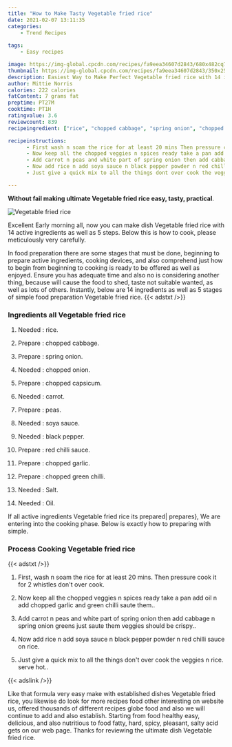 ```yaml
---
title: "How to Make Tasty Vegetable fried rice"
date: 2021-02-07 13:11:35
categories:
    - Trend Recipes
    
tags:
    - Easy recipes

image: https://img-global.cpcdn.com/recipes/fa9eea34607d2843/680x482cq70/vegetable-fried-rice-recipe-main-photo.jpg
thumbnail: https://img-global.cpcdn.com/recipes/fa9eea34607d2843/350x250cq70/vegetable-fried-rice-recipe-main-photo.jpg
description: Easiest Way to Make Perfect Vegetable fried rice with 14 ingredients and 5 stages of easy cooking.
author: Mittie Norris
calories: 222 calories
fatContent: 7 grams fat
preptime: PT27M
cooktime: PT1H
ratingvalue: 3.6
reviewcount: 839
recipeingredient: ["rice", "chopped cabbage", "spring onion", "chopped onion", "chopped capsicum", "carrot", "peas", "soya sauce", "black pepper", "red chilli sauce", "chopped garlic", "chopped green chilli", "Salt", "Oil"]

recipeinstructions: 
      - First wash n soam the rice for at least 20 mins Then pressure cook it for 2 whistles dont over cook 
      - Now keep all the chopped veggies n spices ready take a pan add oil n add chopped garlic and green chilli saute them 
      - Add carrot n peas and white part of spring onion then add cabbage n spring onion greens just saute them veggies should be crispy 
      - Now add rice n add soya sauce n black pepper powder n red chilli sauce on rice 
      - Just give a quick mix to all the things dont over cook the veggies n rice serve hot

---
```




**Without fail making ultimate Vegetable fried rice easy, tasty, practical**. 


![Vegetable fried rice](https://img-global.cpcdn.com/recipes/fa9eea34607d2843/680x482cq70/vegetable-fried-rice-recipe-main-photo.jpg "Vegetable fried rice")




Excellent Early morning all, now you can make dish Vegetable fried rice with 14 active ingredients as well as 5 steps. Below this is how to cook, please meticulously very carefully.

In food preparation there are some stages that must be done, beginning to prepare active ingredients, cooking devices, and also comprehend just how to begin from beginning to cooking is ready to be offered as well as enjoyed. Ensure you has adequate time and also no is considering another thing, because will cause the food to shed, taste not suitable wanted, as well as lots of others. Instantly, below are 14 ingredients as well as 5 stages of simple food preparation Vegetable fried rice.
{{< adstxt />}}

### Ingredients all Vegetable fried rice


1. Needed  : rice.

1. Prepare  : chopped cabbage.

1. Prepare  : spring onion.

1. Needed  : chopped onion.

1. Prepare  : chopped capsicum.

1. Needed  : carrot.

1. Prepare  : peas.

1. Needed  : soya sauce.

1. Needed  : black pepper.

1. Prepare  : red chilli sauce.

1. Prepare  : chopped garlic.

1. Prepare  : chopped green chilli.

1. Needed  : Salt.

1. Needed  : Oil.



If all active ingredients Vegetable fried rice its prepared| prepares}, We are entering into the cooking phase. Below is exactly how to preparing with simple.

### Process Cooking Vegetable fried rice

{{< adstxt />}}


1. First, wash n soam the rice for at least 20 mins. Then pressure cook it for 2 whistles don&#39;t over cook.



1. Now keep all the chopped veggies n spices ready take a pan add oil n add chopped garlic and green chilli saute them..



1. Add carrot n peas and white part of spring onion then add cabbage n spring onion greens just saute them veggies should be crispy..



1. Now add rice n add soya sauce n black pepper powder n red chilli sauce on rice.



1. Just give a quick mix to all the things don&#39;t over cook the veggies n rice. serve hot..





{{< adslink />}}

Like that formula very easy make with established dishes Vegetable fried rice, you likewise do look for more recipes food other interesting on website us, offered thousands of different recipes globe food and also we will continue to add and also establish. Starting from food healthy easy, delicious, and also nutritious to food fatty, hard, spicy, pleasant, salty acid gets on our web page. Thanks for reviewing the ultimate dish Vegetable fried rice.

